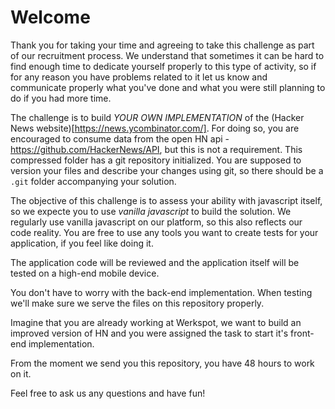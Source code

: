 # Welcome

Thank you for taking your time and agreeing to take this challenge as part of our recruitment process. We understand that sometimes it can be hard to find enough time to dedicate yourself properly to this type of activity, so if for any reason you have problems related to it let us know and communicate properly what you've done and what you were still planning to do if you had more time. 

The challenge is to build _YOUR OWN IMPLEMENTATION_ of the (Hacker News website)[https://news.ycombinator.com/]. For doing so, you are encouraged to consume data from the open HN api - https://github.com/HackerNews/API, but this is not a requirement. This compressed folder has a git repository initialized. You are supposed to version your files and describe your changes using git, so there should be a `.git` folder accompanying your solution. 

The objective of this challenge is to assess your ability with javascript itself, so we expecte you to use _vanilla javascript_ to build the solution. We regularly use vanilla javascript on our platform, so this also reflects our code reality. You are free to use any tools you want to create tests for your application, if you feel like doing it. 

The application code will be reviewed and the application itself will be tested on a high-end mobile device.

You don't have to worry with the back-end implementation. When testing we'll make sure we serve the files on this repository properly. 

Imagine that you are already working at Werkspot, we want to build an improved version of HN and you were assigned the task to start it's front-end implementation.

From the moment we send you this repository, you have 48 hours to work on it.

Feel free to ask us any questions and have fun!